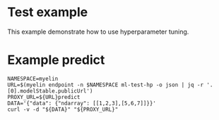 # Test example

This example demonstrate how to use hyperparameter tuning. 

# Example predict

```
NAMESPACE=myelin
URL=$(myelin endpoint -n $NAMESPACE ml-test-hp -o json | jq -r '.[0].modelStable.publicUrl')
PROXY_URL=${URL}predict
DATA='{"data": {"ndarray": [[1,2,3],[5,6,7]]}}'
curl -v -d "${DATA}" "${PROXY_URL}"
```